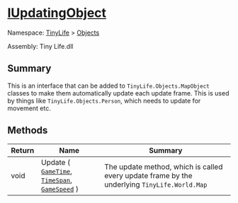 # [IUpdatingObject](./IUpdatingObject.md)

Namespace: [TinyLife]() > [Objects]()

Assembly: Tiny Life.dll

## Summary
This is an interface that can be added to `TinyLife.Objects.MapObject` classes to make them automatically update each update frame.  This is used by things like `TinyLife.Objects.Person`, which needs to update for movement etc.

## Methods

| Return | Name | Summary | 
| --- | --- | --- | 
| void | Update ( [`GameTime`](./IUpdatingObject.md), [`TimeSpan`](https://docs.microsoft.com/en-us/dotnet/api/System.TimeSpan), [`GameSpeed`](./../GameSpeed.md) ) | The update method, which is called every update frame by the underlying `TinyLife.World.Map` | 


